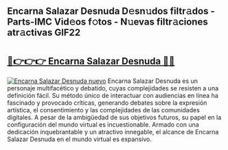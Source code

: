 ## Encarna Salazar Desnuda D𝚎sn𝚞dos filtr𝚊dos - Parts-IMC Vid𝚎os f𝚘tos - N𝚞evas filtr𝚊ciones atr𝚊ctivas GlF22

# <h2><a href="http://mba6p3.tromn.icu/?c=Encarna+Salazar+Desnuda">🔗👉👉👉 Encarna Salazar Desnuda 🔗🔗</a></h2>

[![Encarna Salazar Desnuda nuevo](https://i.imgur.com/pEAQMta.gif)](http://mba6p3.tromn.icu/?c=Encarna+Salazar+Desnuda)
Encarna Salazar Desnuda es un personaje multifacético y debatido, cuyas complejidades se resisten a una definición fácil.  Su método único de interactuar con audiencias en línea ha fascinado y provocado críticas, generando debates sobre la expresión artística, el consentimiento y las complejidades de las comunidades digitales. A pesar de la ambigüedad de sus objetivos futuros, su papel en la configuración del mundo virtual es incuestionable. Armado con una dedicación inquebrantable y un atractivo innegable, el alcance de Encarna Salazar Desnuda en el mundo virtual es expansivo.
